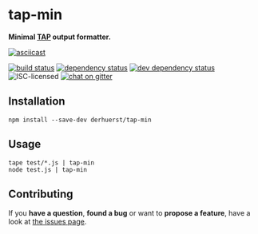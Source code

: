 # tap-min

**Minimal [TAP](https://en.wikipedia.org/wiki/Test_Anything_Protocol) output formatter.**

[![asciicast](https://asciinema.org/a/101242.png)](https://asciinema.org/a/101242)

[![build status](https://img.shields.io/travis/derhuerst/tap-min.svg)](https://travis-ci.org/derhuerst/tap-min)
[![dependency status](https://img.shields.io/david/derhuerst/tap-min.svg)](https://david-dm.org/derhuerst/tap-min)
[![dev dependency status](https://img.shields.io/david/dev/derhuerst/tap-min.svg)](https://david-dm.org/derhuerst/tap-min#info=devDependencies)
![ISC-licensed](https://img.shields.io/github/license/derhuerst/tap-min.svg)
[![chat on gitter](https://badges.gitter.im/derhuerst.svg)](https://gitter.im/derhuerst)

## Installation

```shell
npm install --save-dev derhuerst/tap-min
```

## Usage

```shell
tape test/*.js | tap-min
node test.js | tap-min
```


## Contributing

If you **have a question**, **found a bug** or want to **propose a feature**, have a look at [the issues page](https://github.com/derhuerst/location/issues).
